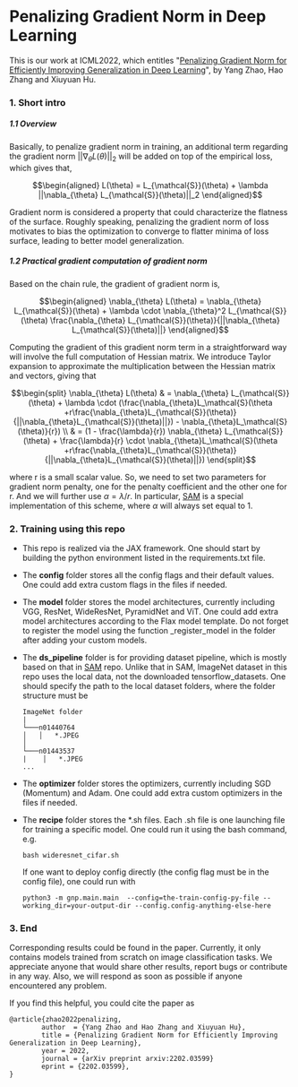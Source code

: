 # Penalizing Gradient Norm in Deep Learning

This is our work at ICML2022, which entitles "[Penalizing Gradient Norm for Efficiently Improving Generalization in Deep Learning](https://arxiv.org/abs/2202.03599)", by Yang Zhao, Hao Zhang and Xiuyuan Hu.

### 1. Short intro

##### 1.1 Overview

Basically, to penalize gradient norm in training, an additional term regarding the gradient norm $||\nabla_{\theta} L(\theta)||_2$ will be added on top of the empirical loss, which gives that,

$$\begin{aligned}
L(\theta) = L_{\mathcal{S}}(\theta) + \lambda ||\nabla_{\theta} L_{\mathcal{S}}(\theta)||_2
\end{aligned}$$

Gradient norm is considered a property that could characterize the flatness of the surface. Roughly speaking, penalizing the gradient norm of loss motivates to bias the optimization to converge to flatter minima of loss surface, leading to better model generalization. 

##### 1.2 Practical gradient computation of gradient norm

Based on the chain rule, the gradient of gradient norm is,

$$\begin{aligned}
\nabla_{\theta} L(\theta) = \nabla_{\theta} L_{\mathcal{S}}(\theta) + \lambda \cdot \nabla_{\theta}^2 L_{\mathcal{S}}(\theta) \frac{\nabla_{\theta} L_{\mathcal{S}}(\theta)}{||\nabla_{\theta} L_{\mathcal{S}}(\theta)||}
\end{aligned}$$

Computing the gradient of this gradient norm term in a straightforward way will involve the full computation of Hessian matrix. We introduce Taylor expansion to approximate the multiplication between the Hessian matrix and vectors, giving that

$$\begin{split}
    \nabla_{\theta} L(\theta) & = \nabla_{\theta} L_{\mathcal{S}}(\theta) + \lambda \cdot (\frac{\nabla_{\theta}L_\mathcal{S}(\theta +r\frac{\nabla_{\theta}L_{\mathcal{S}}(\theta)}{||\nabla_{\theta}L_{\mathcal{S}}(\theta)||}) - \nabla_{\theta}L_\mathcal{S}(\theta)}{r}) \\
    & = (1 - \frac{\lambda}{r}) \nabla_{\theta} L_{\mathcal{S}}(\theta) + \frac{\lambda}{r} \cdot \nabla_{\theta}L_\mathcal{S}(\theta +r\frac{\nabla_{\theta}L_{\mathcal{S}}(\theta)}{||\nabla_{\theta}L_{\mathcal{S}}(\theta)||})
\end{split}$$
 
where r is a small scalar value. So, we need to set two parameters for gradient norm penalty, one for the penalty coefficient  and the other one for r. And we will further use $\alpha=\lambda/r$. In particular, [SAM](https://github.com/google-research/sam) is a special implementation of this scheme, where $\alpha$ will always set equal to 1.

### 2. Training using this repo

* This repo is realized via the JAX framework. One should start by building the python environment listed in the requirements.txt file. 

* The **config** folder stores all the config flags and their default values. One could add extra custom flags in the files if needed. 

* The **model** folder stores the model architectures, currently including VGG, ResNet, WideResNet, PyramidNet and ViT. One could add extra model architectures according to the Flax model template. Do not forget to register the model using the function _register_model in the folder after adding your custom models. 
 
* The **ds_pipeline** folder is for providing dataset pipeline, which is mostly based on that in [SAM](https://github.com/google-research/sam) repo. Unlike that in SAM, ImageNet dataset in this repo uses the local data, not the downloaded tensorflow_datasets. One should specify the path to the local dataset folders, where the folder structure must be 
    ```
    ImageNet folder
    |
    └───n01440764
    │   │   *.JPEG
    │   
    └───n01443537
    |    │   *.JPEG
    ...
    ```

* The **optimizer** folder stores the optimizers, currently including SGD (Momentum) and Adam.  One could add extra custom optimizers in the files if needed.

* The **recipe** folder stores the *.sh files. Each .sh file is one launching file for training a specific model. One could run it using the bash command, e.g.

    ```
    bash wideresnet_cifar.sh
    ```
    
  If one want to deploy config directly (the config flag must be in the config file), one could run with
  
    ```
    python3 -m gnp.main.main  --config=the-train-config-py-file --working_dir=your-output-dir --config.config-anything-else-here
    ```



### 3. End

Corresponding results could be found in the paper. Currently, it only contains models trained from scratch on image classification tasks. We appreciate anyone that would share other results, report bugs or contribute in any way. Also, we will respond as soon as possible if anyone encountered any problem.


If you find this helpful, you could cite the paper as
```
@article{zhao2022penalizing,
        author  = {Yang Zhao and Hao Zhang and Xiuyuan Hu},
        title = {Penalizing Gradient Norm for Efficiently Improving Generalization in Deep Learning},
        year = 2022,
        journal = {arXiv preprint arxiv:2202.03599}
        eprint = {2202.03599},
}

